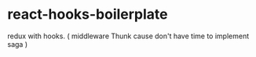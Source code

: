 # react-hooks-boilerplate
redux with hooks. ( middleware Thunk cause don't have time to implement saga ) 
